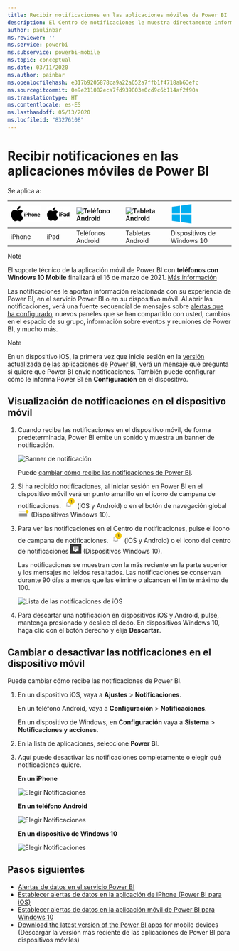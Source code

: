 ```yaml
---
title: Recibir notificaciones en las aplicaciones móviles de Power BI
description: El Centro de notificaciones le muestra directamente información relacionada con su experiencia de Power BI en el dispositivo móvil.
author: paulinbar
ms.reviewer: ''
ms.service: powerbi
ms.subservice: powerbi-mobile
ms.topic: conceptual
ms.date: 03/11/2020
ms.author: painbar
ms.openlocfilehash: e317b9205878ca9a22a652a7ffb1f4718ab63efc
ms.sourcegitcommit: 0e9e211082eca7fd939803e0cd9c6b114af2f90a
ms.translationtype: HT
ms.contentlocale: es-ES
ms.lasthandoff: 05/13/2020
ms.locfileid: "83276108"
---
```

# <a name="get-notifications-in-the-power-bi-mobile-apps"></a>Recibir notificaciones en las aplicaciones móviles de Power BI
Se aplica a:

| ![iPhone](./media/mobile-apps-notification-center/iphone-logo-50-px.png) | ![iPad](./media/mobile-apps-notification-center/ipad-logo-50-px.png) | ![Teléfono Android](./media/mobile-apps-notification-center/android-phone-logo-50-px.png) | ![Tableta Android](./media/mobile-apps-notification-center/android-tablet-logo-50-px.png) | ![Windows 10](./media/mobile-apps-notification-center/win-10-logo-50-px.png) |
|:--- |:--- |:--- |:--- |:--- |
| iPhone |iPad |Teléfonos Android |Tabletas Android |Dispositivos de Windows 10 |

>[!NOTE]
>El soporte técnico de la aplicación móvil de Power BI con **teléfonos con Windows 10 Mobile** finalizará el 16 de marzo de 2021. [Más información](https://go.microsoft.com/fwlink/?linkid=2121400)

Las notificaciones le aportan información relacionada con su experiencia de Power BI, en el servicio Power BI o en su dispositivo móvil. Al abrir las notificaciones, verá una fuente secuencial de mensajes sobre [alertas que ha configurado](mobile-set-data-alerts-in-the-mobile-apps.md), nuevos paneles que se han compartido con usted, cambios en el espacio de su grupo, información sobre eventos y reuniones de Power BI, y mucho más.

> [!NOTE]
> En un dispositivo iOS, la primera vez que inicie sesión en la [versión actualizada de las aplicaciones de Power BI](https://powerbi.microsoft.com/mobile/), verá un mensaje que pregunta si quiere que Power BI envíe notificaciones. También puede configurar cómo le informa Power BI en **Configuración** en el dispositivo. 
> 
> 

## <a name="view-notifications-on-your-mobile-device"></a>Visualización de notificaciones en el dispositivo móvil
1. Cuando reciba las notificaciones en el dispositivo móvil, de forma predeterminada, Power BI emite un sonido y muestra un banner de notificación.
   
   ![Banner de notificación](./media/mobile-apps-notification-center/power-bi-mobile-notification-banner.png)
   

   Puede [cambiar cómo recibe las notificaciones de Power BI](mobile-apps-notification-center.md#change-or-turn-off-notifications-on-your-mobile-device).
2. Si ha recibido notificaciones, al iniciar sesión en Power BI en el dispositivo móvil verá un punto amarillo en el icono de campana de notificaciones. ![Campana de notificaciones](./media/mobile-apps-notification-center/powerbi-alert-tile-notification-icon.png) (iOS y Android) o en el botón de navegación global ![Punto de notificaciones](./media/mobile-apps-notification-center/power-bi-iphone-alert-global-nav-button.png) (Dispositivos Windows 10). 

3. Para ver las notificaciones en el Centro de notificaciones, pulse el icono de campana de notificaciones. ![Campana de notificaciones](./media/mobile-apps-notification-center/powerbi-alert-tile-notification-icon.png) (iOS y Android) o el icono del centro de notificaciones ![Icono de notificaciones](./media/mobile-apps-notification-center/power-bi-windows-10-notification-icon.png) (Dispositivos Windows 10).
   
    Las notificaciones se muestran con la más reciente en la parte superior y los mensajes no leídos resaltados. Las notificaciones se conservan durante 90 días a menos que las elimine o alcancen el límite máximo de 100.
   
   ![Lista de las notificaciones de iOS](./media/mobile-apps-notification-center/power-bi-iphone-notifications-list.png)
4. Para descartar una notificación en dispositivos iOS y Android, pulse, mantenga presionado y deslice el dedo. En dispositivos Windows 10, haga clic con el botón derecho y elija **Descartar**.

## <a name="change-or-turn-off-notifications-on-your-mobile-device"></a>Cambiar o desactivar las notificaciones en el dispositivo móvil
Puede cambiar cómo recibe las notificaciones de Power BI.

1. En un dispositivo iOS, vaya a **Ajustes** > **Notificaciones**. 
   
    En un teléfono Android, vaya a **Configuración** >  **Notificaciones**.
   
    En un dispositivo de Windows, en **Configuración** vaya a **Sistema** > **Notificaciones y acciones**.
2. En la lista de aplicaciones, seleccione **Power BI**. 
3. Aquí puede desactivar las notificaciones completamente o elegir qué notificaciones quiere.
   
    **En un iPhone**
   
    ![Elegir Notificaciones](./media/mobile-apps-notification-center/power-bi-notifications-iphone-settings.png)
   
    **En un teléfono Android**
   
    ![Elegir Notificaciones](./media/mobile-apps-notification-center/power-bi-notifications-android-settings.png)

    **En un dispositivo de Windows 10**

    ![Elegir Notificaciones](./media/mobile-apps-notification-center/power-bi-notifications-windows10-settings.png)

## <a name="next-steps"></a>Pasos siguientes
* [Alertas de datos en el servicio Power BI](../../create-reports/service-set-data-alerts.md)
* [Establecer alertas de datos en la aplicación de iPhone (Power BI para iOS)](mobile-set-data-alerts-in-the-mobile-apps.md)
* [Establecer alertas de datos en la aplicación móvil de Power BI para Windows 10](mobile-set-data-alerts-in-the-mobile-apps.md)
* [Download the latest version of the Power BI apps](https://powerbi.microsoft.com/mobile/) for mobile devices (Descargar la versión más reciente de las aplicaciones de Power BI para dispositivos móviles)
